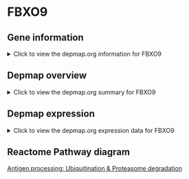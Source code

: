 <h1>FBXO9</h1>

<h2>Gene information</h2>
<details>
  <summary>Click to view the depmap.org information for FBXO9</summary>
  <iframe src="https://depmap.org/portal/gene/FBXO9?tab=about" style="border:none;width:100%;height:800px"></iframe>
</details>

<h2>Depmap overview</h2>
<details>
  <summary>Click to view the depmap.org summary for FBXO9</summary>
  <iframe src="https://depmap.org/portal/gene/FBXO9?tab=overview" style="border:none;width:100%;height:800px"></iframe>
</details>

<h2>Depmap expression</h2>
<details>
  <summary>Click to view the depmap.org expression data for FBXO9</summary>
  <iframe src="https://depmap.org/portal/gene/FBXO9?tab=characterization" style="border:none;width:100%;height:800px"></iframe>
</details>



<h2>Reactome Pathway diagram</h2>
<a href="https://reactome.org/PathwayBrowser/#/R-HSA-983168" target="_BLANK">Antigen processing: Ubiquitination & Proteasome degradation</a>



